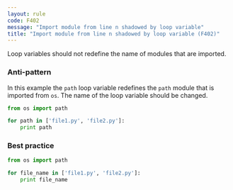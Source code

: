 ```yaml
---
layout: rule
code: F402
message: "Import module from line n shadowed by loop variable"
title: "Import module from line n shadowed by loop variable (F402)"
---
```


Loop variables should not redefine the name of modules that are imported.

### Anti-pattern

In this example the `path` loop variable redefines the `path` module that is imported from `os`. The name of the loop variable should be changed.

```python
from os import path

for path in ['file1.py', 'file2.py']:
    print path
```

### Best practice

```python
from os import path

for file_name in ['file1.py', 'file2.py']:
    print file_name
```
